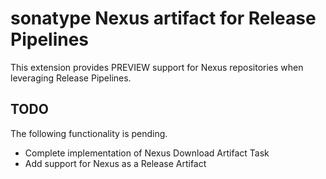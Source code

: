 # sonatype Nexus artifact for Release Pipelines
This extension provides PREVIEW support for Nexus repositories when leveraging Release Pipelines.

## TODO
The following functionality is pending.

* Complete implementation of Nexus Download Artifact Task
* Add support for Nexus as a Release Artifact
